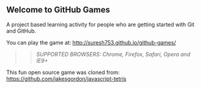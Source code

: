 ## Welcome to GitHub Games

A project based learning activity for people who are getting started with Git and GitHub.

You can play the game at: http://suresh753.github.io/github-games/

>> _*SUPPORTED BROWSERS*: Chrome, Firefox, Safari, Opera and IE9+_

This fun open source game was cloned from: https://github.com/jakesgordon/javascript-tetris
